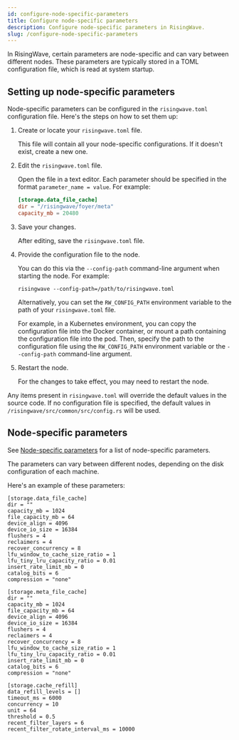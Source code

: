 ```yaml
---
id: configure-node-specific-parameters
title: Configure node-specific parameters
description: Configure node-specific parameters in RisingWave.
slug: /configure-node-specific-parameters
---
```

<head>
  <link rel="canonical" href="https://docs.risingwave.com/docs/current/configure-node-specific-parameters/" />
</head>

In RisingWave, certain parameters are node-specific and can vary between different nodes. These parameters are typically stored in a TOML configuration file, which is read at system startup.

## Setting up node-specific parameters

Node-specific parameters can be configured in the `risingwave.toml` configuration file. Here's the steps on how to set them up:

1. Create or locate your `risingwave.toml` file.
   
   This file will contain all your node-specific configurations. If it doesn't exist, create a new one.

2. Edit the `risingwave.toml` file.
   
   Open the file in a text editor. Each parameter should be specified in the format `parameter_name = value`. For example:

    ```toml
    [storage.data_file_cache]
    dir = "/risingwave/foyer/meta"
    capacity_mb = 20480
    ```

3. Save your changes.
   
   After editing, save the `risingwave.toml` file.

4. Provide the configuration file to the node.
   
   You can do this via the `--config-path` command-line argument when starting the node. For example:

   ```shell
   risingwave --config-path=/path/to/risingwave.toml
   ```

   Alternatively, you can set the `RW_CONFIG_PATH` environment variable to the path of your `risingwave.toml` file.

   For example, in a Kubernetes environment, you can copy the configuration file into the Docker container, or mount a path containing the configuration file into the pod. Then, specify the path to the configuration file using the `RW_CONFIG_PATH` environment variable or the `--config-path` command-line argument.

5. Restart the node.
   
   For the changes to take effect, you may need to restart the node.

Any items present in `risingwave.toml` will override the default values in the source code. If no configuration file is specified, the default values in `/risingwave/src/common/src/config.rs` will be used.

## Node-specific parameters

See [Node-specific parameters](/manage/node-specific-parameters.md) for a list of node-specific parameters. 

The parameters can vary between different nodes, depending on the disk configuration of each machine.

Here's an example of these parameters:

```
[storage.data_file_cache]
dir = ""
capacity_mb = 1024
file_capacity_mb = 64
device_align = 4096
device_io_size = 16384
flushers = 4
reclaimers = 4
recover_concurrency = 8
lfu_window_to_cache_size_ratio = 1
lfu_tiny_lru_capacity_ratio = 0.01
insert_rate_limit_mb = 0
catalog_bits = 6
compression = "none"

[storage.meta_file_cache]
dir = ""
capacity_mb = 1024
file_capacity_mb = 64
device_align = 4096
device_io_size = 16384
flushers = 4
reclaimers = 4
recover_concurrency = 8
lfu_window_to_cache_size_ratio = 1
lfu_tiny_lru_capacity_ratio = 0.01
insert_rate_limit_mb = 0
catalog_bits = 6
compression = "none"

[storage.cache_refill]
data_refill_levels = []
timeout_ms = 6000
concurrency = 10
unit = 64
threshold = 0.5
recent_filter_layers = 6
recent_filter_rotate_interval_ms = 10000
```